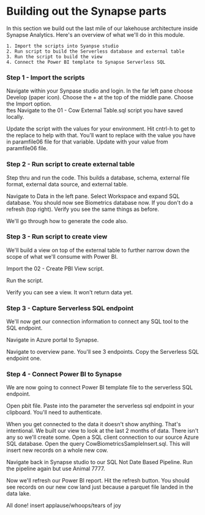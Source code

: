 # Building out the Synapse parts
In this section we build out the last mile of our lakehouse architecture inside Synapse Analytics.  Here's an overview of what we'll do in this module.  
		
	1. Import the scripts into Syanpse studio
	2. Run script to build the Serverless database and external table 
    3. Run the script to build the view 
    4. Connect the Power BI template to Synapse Serverless SQL  

    
### Step 1 - Import the scripts ###
Navigate within your Synpase studio and login.  In the far left pane choose Develop (paper icon).  Choose the + at the top of the middle pane.  Choose the Import option.  
ftes
Navigate to the 01 - Cow External Table.sql script you have saved locally. 

Update the script with the values for your environment.  Hit cntrl-h to get to the replace to help with that.  You'll want to replace <azstoragename2> with the value you have in paramfile06 file for that variable.  Update with your value from paramfile06 file.


### Step 2 - Run script to create external table ###
Step thru and run the code.  This builds a database, schema, external file format, external data source, and external table.  

Navigate to Data in the left pane.  Select Workspace and expand SQL database.  You should now see Biometrics database now. If you don't do a refresh (top right).  Verify you see the same things as before.  

We'll go through how to generate the code also. 

### Step 3 - Run script to create view ###
We'll build a view on top of the external table to further narrow down the scope of what we'll consume with Power BI.  

Import the 02 - Create PBI View script.  

Run the script. 

Verify you can see a view. It won't return data yet.  

### Step 3 - Capture Serverless SQL endpoint ###
We'll now get our connection information to connect any SQL tool to the SQL endpoint.  

Navigate in Azure portal to Synapse.  

Navigate to overview pane.  You'll see 3 endpoints.  Copy the Serverless SQL endpoint one. 

### Step 4 - Connect Power BI to Synapse ###
We are now going to connect Power BI template file to the serverless SQL endpoint. 

Open pbit file.  Paste into the parameter the serverless sql endpoint in your clipboard. You'll need to authenticate.  

When you get connected to the data it doesn't show anything.  That's intentional.  We built our view to look at the last 2 months of data.  There isn't any so we'll create some.  Open a SQL client connection to our source Azure SQL database.  Open the query CowBiometricsSampleInsert.sql.  This will insert new records on a whole new cow.  

Navigate back in Synapse studio to our SQL Not Date Based Pipeline.  Run the pipeline again but use Animal 7777.  

Now we'll refresh our Power BI report.  Hit the refresh button.  You should see records on our new cow land just because a parquet file landed in the data lake.  

All done! insert applause/whoops/tears of joy 
